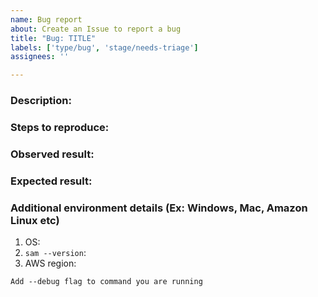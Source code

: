 ```yaml
---
name: Bug report
about: Create an Issue to report a bug
title: "Bug: TITLE"
labels: ['type/bug', 'stage/needs-triage']
assignees: ''

---
```


<!-- Make sure we don't have an existing Issue that reports the bug you are seeing (both open and closed). 
If you do find an existing Issue, re-open or add a comment to that Issue instead of creating a new one. -->

### Description:
<!-- Briefly describe the bug you are facing.-->



### Steps to reproduce:
<!-- Provide detailed steps to replicate the bug, including steps from third party tools (CDK, etc.) -->



### Observed result:
<!-- Please provide command output with `--debug` flag set. -->



### Expected result:
<!-- Describe what you expected. -->



### Additional environment details (Ex: Windows, Mac, Amazon Linux etc)

1. OS:
2. `sam --version`:
3. AWS region:

`Add --debug flag to command you are running`
